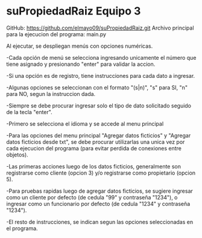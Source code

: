 # suPropiedadRaiz Equipo 3
GitHub: https://github.com/elmayo09/suPropiedadRaiz.git
Archivo principal para la ejecucion del programa: main.py

Al ejecutar, se despliegan menús con opciones numéricas. 

-Cada opción de menú se selecciona ingresando unicamente el número que tiene asignado y presionando "enter" para validar la accion.

-Si una opción es de registro, tiene instrucciones para cada dato a ingresar.

-Algunas opciones se seleccionan con el formato "(s|n)", "s" para SI, "n" para NO, segun la instruccion dada.

-Siempre se debe procurar ingresar solo el tipo de dato solicitado seguido de la tecla "enter".

-Primero se selecciona el idioma y se accede al menu principal

-Para las opciones del menu principal "Agregar datos ficticios" y "Agregar datos ficticios desde txt", se debe procurar utilizarlas una unica vez por cada ejecucion del programa (para evitar perdida de conexiones entre objetos). 

-Las primeras acciones luego de los datos ficticios, generalmente son registrarse como cliente (opcion 3) y/o registrarse como propietario (opcion 5).

-Para pruebas rapidas luego de agregar datos ficticios, se sugiere ingresar como un cliente por defecto (de cedula "99"  y contraseña "1234"), o ingresar como un funcionario por defecto (de cedula "1234" y contraseña "1234").

-El resto de instrucciones, se indican segun las opciones seleccionadas en el programa.
